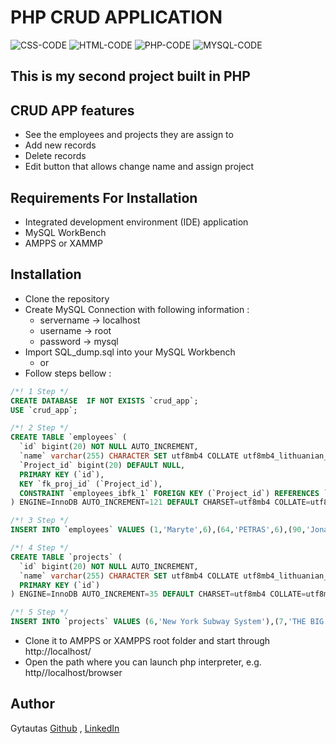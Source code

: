 # PHP CRUD APPLICATION
![CSS-CODE](https://img.shields.io/badge/CSS-CODE-orange)
![HTML-CODE](https://img.shields.io/badge/HTML-CODE-blue)
![PHP-CODE](https://img.shields.io/badge/PHP-CODE-9cf)
![MYSQL-CODE](https://img.shields.io/badge/MYSQL-CODE-yellow)
## This is my second project built in PHP

## CRUD APP features
* See the employees and projects they are assign to
* Add new records
* Delete records
* Edit button that allows change name and assign project

## Requirements For Installation
* Integrated development environment (IDE) application
* MySQL WorkBench
* AMPPS or XAMMP

## Installation
* Clone the repository
* Create MySQL Connection with following information :
    * servername -> localhost  
    * username -> root  
    * password -> mysql  
* Import SQL_dump.sql into your MySQL Workbench     
  * or  
* Follow steps bellow : 
```sql
/*! 1 Step */
CREATE DATABASE  IF NOT EXISTS `crud_app`;
USE `crud_app`;

/*! 2 Step */
CREATE TABLE `employees` (
  `id` bigint(20) NOT NULL AUTO_INCREMENT,
  `name` varchar(255) CHARACTER SET utf8mb4 COLLATE utf8mb4_lithuanian_ci DEFAULT NULL,
  `Project_id` bigint(20) DEFAULT NULL,
  PRIMARY KEY (`id`),
  KEY `fk_proj_id` (`Project_id`),
  CONSTRAINT `employees_ibfk_1` FOREIGN KEY (`Project_id`) REFERENCES `projects` (`id`) ON DELETE CASCADE ON UPDATE CASCADE
) ENGINE=InnoDB AUTO_INCREMENT=121 DEFAULT CHARSET=utf8mb4 COLLATE=utf8mb4_lithuanian_ci;

/*! 3 Step */
INSERT INTO `employees` VALUES (1,'Maryte',6),(64,'PETRAS',6),(90,'Jonas',8),(91,'Jonukas',6);

/*! 4 Step */
CREATE TABLE `projects` (
  `id` bigint(20) NOT NULL AUTO_INCREMENT,
  `name` varchar(255) CHARACTER SET utf8mb4 COLLATE utf8mb4_lithuanian_ci DEFAULT NULL,
  PRIMARY KEY (`id`)
) ENGINE=InnoDB AUTO_INCREMENT=35 DEFAULT CHARSET=utf8mb4 COLLATE=utf8mb4_lithuanian_ci;

/*! 5 Step */
INSERT INTO `projects` VALUES (6,'New York Subway System'),(7,'THE BIG DIG'),(8,'Three Gorges Dam'),(9,'International Space Station');
```
* Clone it to AMPPS or XAMPPS root folder and start through http://localhost/
* Open the path where you can launch php interpreter, e.g. http//localhost/browser


## Author
Gytautas [Github](https://github.com/Gytzum) , [LinkedIn](https://www.linkedin.com/in/gytautas-zumaras-4ab552210/)
